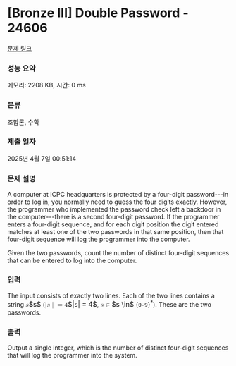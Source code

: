 # [Bronze III] Double Password - 24606 

[문제 링크](https://www.acmicpc.net/problem/24606) 

### 성능 요약

메모리: 2208 KB, 시간: 0 ms

### 분류

조합론, 수학

### 제출 일자

2025년 4월 7일 00:51:14

### 문제 설명

<p>A computer at ICPC headquarters is protected by a four-digit password---in order to log in, you normally need to guess the four digits exactly. However, the programmer who implemented the password check left a backdoor in the computer---there is a second four-digit password. If the programmer enters a four-digit sequence, and for each digit position the digit entered matches at least one of the two passwords in that same position, then that four-digit sequence will log the programmer into the computer.</p>

<p>Given the two passwords, count the number of distinct four-digit sequences that can be entered to log into the computer.</p>

### 입력 

 <p>The input consists of exactly two lines. Each of the two lines contains a string <mjx-container class="MathJax" jax="CHTML" style="font-size: 109%; position: relative;"><mjx-math class="MJX-TEX" aria-hidden="true"><mjx-mi class="mjx-i"><mjx-c class="mjx-c1D460 TEX-I"></mjx-c></mjx-mi></mjx-math><mjx-assistive-mml unselectable="on" display="inline"><math xmlns="http://www.w3.org/1998/Math/MathML"><mi>s</mi></math></mjx-assistive-mml><span aria-hidden="true" class="no-mathjax mjx-copytext">$s$</span></mjx-container> (<mjx-container class="MathJax" jax="CHTML" style="font-size: 109%; position: relative;"><mjx-math class="MJX-TEX" aria-hidden="true"><mjx-mo class="mjx-n"><mjx-c class="mjx-c7C"></mjx-c></mjx-mo><mjx-mi class="mjx-i"><mjx-c class="mjx-c1D460 TEX-I"></mjx-c></mjx-mi><mjx-texatom texclass="ORD"><mjx-mo class="mjx-n"><mjx-c class="mjx-c7C"></mjx-c></mjx-mo></mjx-texatom><mjx-mo class="mjx-n" space="4"><mjx-c class="mjx-c3D"></mjx-c></mjx-mo><mjx-mn class="mjx-n" space="4"><mjx-c class="mjx-c34"></mjx-c></mjx-mn></mjx-math><mjx-assistive-mml unselectable="on" display="inline"><math xmlns="http://www.w3.org/1998/Math/MathML"><mo stretchy="false">|</mo><mi>s</mi><mrow data-mjx-texclass="ORD"><mo stretchy="false">|</mo></mrow><mo>=</mo><mn>4</mn></math></mjx-assistive-mml><span aria-hidden="true" class="no-mathjax mjx-copytext">$|s| = 4$</span></mjx-container>, <mjx-container class="MathJax" jax="CHTML" style="font-size: 109%; position: relative;"><mjx-math class="MJX-TEX" aria-hidden="true"><mjx-mi class="mjx-i"><mjx-c class="mjx-c1D460 TEX-I"></mjx-c></mjx-mi><mjx-mo class="mjx-n" space="4"><mjx-c class="mjx-c2208"></mjx-c></mjx-mo></mjx-math><mjx-assistive-mml unselectable="on" display="inline"><math xmlns="http://www.w3.org/1998/Math/MathML"><mi>s</mi><mo>∈</mo></math></mjx-assistive-mml><span aria-hidden="true" class="no-mathjax mjx-copytext">$s \in$</span></mjx-container> {<code>0-9</code>}<sup>*</sup>). These are the two passwords.</p>

### 출력 

 <p>Output a single integer, which is the number of distinct four-digit sequences that will log the programmer into the system.</p>

